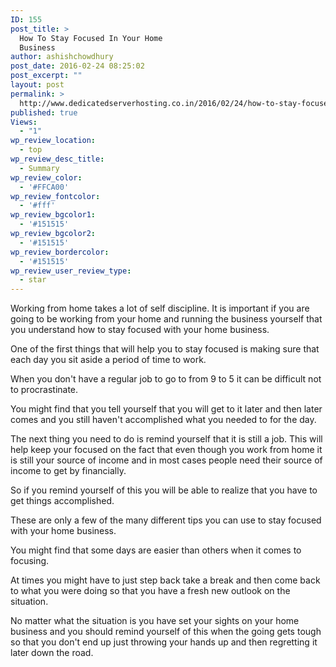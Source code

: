 ```yaml
---
ID: 155
post_title: >
  How To Stay Focused In Your Home
  Business
author: ashishchowdhury
post_date: 2016-02-24 08:25:02
post_excerpt: ""
layout: post
permalink: >
  http://www.dedicatedserverhosting.co.in/2016/02/24/how-to-stay-focused-in-your-home-business/
published: true
Views:
  - "1"
wp_review_location:
  - top
wp_review_desc_title:
  - Summary
wp_review_color:
  - '#FFCA00'
wp_review_fontcolor:
  - '#fff'
wp_review_bgcolor1:
  - '#151515'
wp_review_bgcolor2:
  - '#151515'
wp_review_bordercolor:
  - '#151515'
wp_review_user_review_type:
  - star
---
```

Working from home takes a lot of self discipline. It is important if you are going to be working from your home and running the business yourself that you understand how to stay focused with your home business.

One of the first things that will help you to stay focused is making sure that each day you sit aside a period of time to work.

When you don't have a regular job to go to from 9 to 5 it can be difficult not to procrastinate.

You might find that you tell yourself that you will get to it later and then later comes and you still haven't accomplished what you needed to for the day.

The next thing you need to do is remind yourself that it is still a job. This will help keep your focused on the fact that even though you work from home it is still your source of income and in most cases people need their source of income to get by financially.

So if you remind yourself of this you will be able to realize that you have to get things accomplished.

These are only a few of the many different tips you can use to stay focused with your home business.

You might find that some days are easier than others when it comes to focusing.

At times you might have to just step back take a break and then come back to what you were doing so that you have a fresh new outlook on the situation.

No matter what the situation is you have set your sights on your home business and you should remind yourself of this when the going gets tough so that you don't end up just throwing your hands up and then regretting it later down the road.